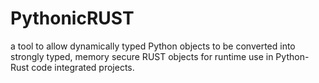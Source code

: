 # PythonicRUST
a tool to allow dynamically typed Python objects to be converted into strongly typed, memory secure RUST objects for runtime use in Python-Rust code integrated projects.

